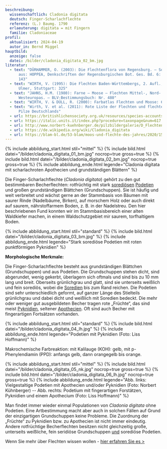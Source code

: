 ```yaml
---
beschreibung:
  wissenschaftlich: Cladonia digitata
  deutsch: Finger-Scharlachflechte
  referenz: (L.) Baumg. 1790
  erlaeuterung: digitata = mit Fingern
  familie: Cladoniaceae
profil:
  aktualisiert: 2024-04-19
  autor_in: Bernd Miggel
hauptbild:
  anzeige: false
  datei: /bilder/cladonia_digitata_02_bm.jpg
literatur:
  - text: "DÜRHAMMER, O. (2003): Die Flechtenflora von Regensburg. – Sonderdruck
      aus: HOPPEA, Denkschriften der Regensburgischen Bot. Ges. Bd. 6: 142 -
      143"
  - text: "WIRTH, V. (1995): Die Flechten Baden-Württembergs, 2. Aufl., 1006 S.;
      Ulmer, Stuttgart: 325"
  - text: "JAHNS, H.M. (1980): Farne – Moose – Flechten Mittel-, Nord- und
      Westeuropas. – BLV-Bestimmungsbuch: Nr. 480"
  - text: "WIRTH, V. & DÜLL, R. (2000): Farbatlas Flechten und Moose: 60"
  - text: "Wirth, V. et al. (2011): Rote Liste der Flechten und flechtenbewohnende
      Pilze Deutschlands"
  - url: https://britishlichensociety.org.uk/resources/species-accounts/cladonia-digitata
  - url: https://italic.units.it/index.php?procedure=taxonpage&num=617
  - url: http://www.norbert-kuehnberger.de/pilzbildergalerie/D_Flechten-Lichenes_-_226_Arten/index.htm
  - url: https://de.wikipedia.org/wiki/Cladonia_digitata
  - url: https://blam-bl.de/53-blam/moos-und-flechte-des-jahres/2020/150-moos-und-flechte-des-jahres-2020-ii-iii.html
---
```

{% include abbildung_start.html stil="mittel" %}
{% include bild.html datei="/bilder/cladonia_digitata_01_bm.jpg" nocrop=true gross=true %}
{% include bild.html datei="/bilder/cladonia_digitata_02_bm.jpg" nocrop=true gross=true %}
{% include abbildung_ende.html legende="Cladonia digitata mit scharlachroten Apothecien und grundständigen Blättern" %}

Die Finger-Scharlachflechte (*Cladonia digitata*) gehört zu den gut bestimmbaren Becherflechten: rotfrüchtig mit stark [sorediösen](sorediös "Glossar") [Podetien](Podetien "Glossar") und großen grundständigen Blättchen (Grundschuppen). Sie ist häufig und weit verbreitet und wächst gerne an der Stammbasis von Bäumen mit saurer Rinde (Nadelbäume, Birken), auf morschem Holz oder auch direkt auf saurem, nährstoffarmem Boden, z. B. in der Nadelstreu. Den hier beschriebenen Fund konnten wir im Stammbasisbereich einer alten Waldkiefer machen, in einem Waldschutzgebiet mir saurem, torfhaltigem Boden.

{% include abbildung_start.html stil="standard" %}
{% include bild.html datei="/bilder/cladonia_digitata_03_bm.jpg" %}
{% include abbildung_ende.html legende="Stark sorediöse Podetien mit roten punktförmigen Pyknidien" %}

**Morphologische Merkmale:**

Die Finger-Scharlachflechte besteht aus grundständigen Blättchen (Grundschuppen) und aus Podetien. Die Grundschuppen stehen dicht, sind abgerundet, wenig gekerbt,  überlagern sich oftmals und sind bis zu 10 mm lang und breit. Oberseits grünlichgrau und glatt, sind sie unterseits weißlich und fein sorediös, wobei die [Soredien](Soredien "Glossar") bis zum Rand reichen. Die Podetien sind sehr unterschiedlich geformt, auf ganzer Länge des Stielteils grünlichgrau und dabei dicht und weißlich mit Soredien bedeckt. Die mehr oder weniger gut ausgebildeten Becher tragen rote „Früchte“, das sind meist [Pyknidien](Pyknidien "Glossar"), seltener [Apothecien](Apothecien "Glossar"). Oft sind auch Becher mit fingerartigen Fortsätzen vorhanden.

{% include abbildung_start.html stil="standard" %}
{% include bild.html datei="/bilder/cladonia_digitata_04_lh.jpg" %}
{% include abbildung_ende.html legende="Podetien mit Pyknidien (Foto: Liss Hoffmann)" %}

Makrochemische Farbreaktion: mit Kalilauge (KOH): gelb, mit p-Phenylendiamin (PPD): anfangs gelb, dann orangegelb bis orange.

{% include abbildung_start.html stil="mittel" %}
{% include bild.html datei="/bilder/cladonia_digitata_05_nk.jpg" nocrop=true gross=true %}
{% include bild.html datei="/bilder/cladonia_digitata_06_lh.jpg" nocrop=true gross=true %}
{% include abbildung_ende.html legende="Abb. links: Vielgestaltige Podetien mit Apothecien und/oder Pyknidien (Foto: Norbert Kühnberger) -- Abb. rechts: Podetium mit fingerartigen Forstätzen, Pyknidien und einem Apothecium (Foto: Liss Hoffmann)" %}

Man findet immer wieder einmal Populationen von *Cladonia digitata* ohne Podetien. Eine Artbestimmung macht aber auch in solchen Fällen auf Grund der einzigartigen Grundschuppen keine Probleme. Die Zuordnung der „Früchte“ zu Pyknidien bzw. zu Apothecien ist nicht immer eindeutig. Andere rotfrüchtige Becherflechten besitzen nicht gleichzeitig große, unterseits weißliche, fein seridiöse Grundschuppen <ins>und</ins> sorediöse Podetien.

Wenn Sie mehr über Flechten wissen wollen - [hier erfahren Sie es >](/verwandt/flechten)